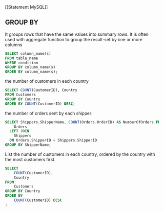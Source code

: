 [[Statement MySQL]]

## GROUP BY
It groups rows that have the same values into summary rows.
It is often used with aggregate function to group the result-set by one or more columns

```sql
SELECT column_name(s)
FROM table_name
WHERE condition
GROUP BY column_name(s)
ORDER BY column_name(s);
```

the number of customers in each country
```sql
SELECT COUNT(CustomerID), Country
FROM Customers
GROUP BY Country
ORDER BY COUNT(CustomerID) DESC;
```


the number of orders sent by each shipper:
```sql
SELECT Shippers.ShipperName, COUNT(Orders.OrderID) AS NumberOfOrders FROM 
	Orders
  LEFT JOIN 
    Shippers 
  ON Orders.ShipperID = Shippers.ShipperID
GROUP BY ShipperName;
```

List the number of customers in each country, ordered by the country with the most customers first.

```sql
SELECT
	COUNT(CustomerID),
	Country
FROM 
	Customers
GROUP BY Country
ORDER BY 
	COUNT(CustomerID) DESC
;
```


